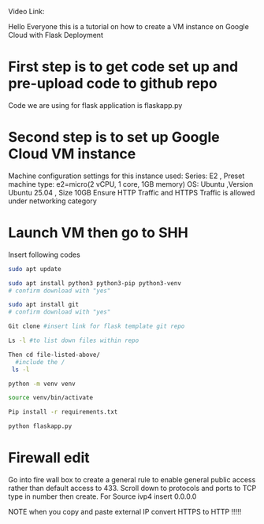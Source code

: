Video Link: 

Hello Everyone this is a tutorial on how to create a VM instance on Google Cloud with Flask Deployment


# First step is to get code set up and pre-upload code to github repo 
Code we are using for flask application is flaskapp.py

# Second step is to set up Google Cloud VM instance
Machine configuration settings for this instance used: 
Series: E2 , Preset machine type: e2=micro(2 vCPU, 1 core, 1GB memory) 
OS: Ubuntu ,Version Ubuntu 25.04 , Size 10GB
Ensure HTTP Traffic and HTTPS Traffic is allowed under networking category

# Launch VM then go to SHH
Insert following codes
```bash
sudo apt update 
```
```bash
sudo apt install python3 python3-pip python3-venv
# confirm download with "yes"
```
```bash
sudo apt install git
# confirm download with "yes"
```
```bash
Git clone #insert link for flask template git repo 
```
```bash
Ls -l #to list down files within repo
```
```bash
Then cd file-listed-above/
  #include the /
 ls -l
```
```bash
python -m venv venv
```
```bash
source venv/bin/activate
```
```bash
Pip install -r requirements.txt
```
```bash
python flaskapp.py
```
# Firewall edit
Go into fire wall box to create a general rule to enable general public access rather than default access to 433. 
Scroll down to protocols and ports to TCP type in number then create. 
For Source ivp4 insert 0.0.0.0

NOTE when you copy and paste external IP convert HTTPS to HTTP !!!!!

